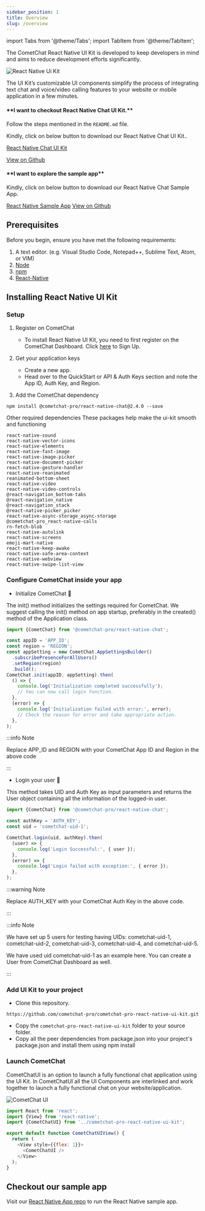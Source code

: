 ```yaml
---
sidebar_position: 1
title: Overview
slug: /overview
---
```


import Tabs from '@theme/Tabs';
import TabItem from '@theme/TabItem';

The CometChat React Native UI Kit is developed to keep developers in mind and aims to reduce development efforts significantly.

![React Native Ui Kit](./assets/1623200263.png)

The UI Kit’s customizable UI components simplify the process of integrating text chat and voice/video calling features to your website or mobile application in a few minutes.


<div style={{display: 'flex', boxShadow: '0 0 4px 0 rgb(0 0 0 / 18%)', borderRadius: '3px'}}>
  <div style={{padding: '24px'}}>
    <h4 style={{fontWeight: 'bold'}}>**I want to checkout React Native Chat UI Kit.**</h4>
    <p>Follow the steps mentioned in the <code>README.md</code> file.</p>
    <p>Kindly, click on below button to download our React Native Chat UI Kit..</p>
    <p><a style={{display: 'inline-block', backgroundColor: '#7c55c9', padding: '8px', textAlign: 'center', textTransform: 'uppercase', border: '1px solid #e3e5e7', borderRadius: '3px', color: 'white', width: '100%', marginBottom: '8px'}} href="https://github.com/cometchat-pro/ui-kit/react-native/archive/master.zip">React Native Chat UI Kit</a></p>
    <p><a style={{display: 'inline-block', backgroundColor: '#7c55c9', padding: '8px', textAlign: 'center', textTransform: 'uppercase', border: '1px solid #e3e5e7', borderRadius: '3px', color: 'white', width: '100%'}} href="https://github.com/cometchat-pro/ui-kit/react-native" target="_blank">View on Github</a></p>
  </div>
  <div style={{padding: '24px', borderLeft: '1px solid #e3e5e7', justifySelf: 'flex-end'}}>
    <h4 style={{fontWeight: 'bold'}}>**I want to explore the sample app**</h4>
    <p>Kindly, click on below button to download our React Native Chat Sample App.</p>
    <a style={{display: 'inline-block', backgroundColor: '#7c55c9', padding: '8px', textAlign: 'center', textTransform: 'uppercase', border: '1px solid #e3e5e7', borderRadius: '3px', color: 'white', width: '100%', marginBottom: '8px'}} href="https://github.com/cometchat-pro/react-native-chat-app/archive/master.zip">React Native Sample App</a>
    <a style={{display: 'inline-block', backgroundColor: '#7c55c9', padding: '8px', textAlign: 'center', textTransform: 'uppercase', border: '1px solid #e3e5e7', borderRadius: '3px', color: 'white', width: '100%'}} href="https://github.com/cometchat-pro/react-native-chat-app" target="_blank">View on Github</a>
  </div>
</div>



## Prerequisites

 Before you begin, ensure you have met the following requirements:

1. A text editor. (e.g. Visual Studio Code, Notepad++, Sublime Text, Atom, or VIM)
2. [Node](https://nodejs.org/en/)
3. [npm](https://www.npmjs.com/get-npm)
4. [React-Native](https://reactnative.dev/docs/environment-setup)

## Installing React Native UI Kit

### Setup

1. Register on CometChat
    - To install React Native UI Kit, you need to first register on the CometChat Dashboard. Click [here](https://app.cometchat.com/) to Sign Up.

2. Get your application keys
    - Create a new app.
    - Head over to the QuickStart or API & Auth Keys section and note the App ID, Auth Key, and Region.

3. Add the CometChat dependency

<Tabs>
<TabItem value="js" label="CLI">

```cli
npm install @cometchat-pro/react-native-chat@2.4.0 --save
```

</TabItem>
</Tabs>


Other required dependencies
These packages help make the ui-kit smooth and functioning

```none
react-native-sound
react-native-vector-icons 
react-native-elements 
react-native-fast-image
react-native-image-picker
react-native-document-picker
react-native-gesture-handler
react-native-reanimated
reanimated-bottom-sheet
react-native-video
react-native-video-controls
@react-navigation_bottom-tabs
@react-navigation_native
@react-navigation_stack
@react-native-picker_picker
react-native-async-storage_async-storage
@cometchat-pro_react-native-calls
rn-fetch-blob
react-native-autolink
react-native-screens
emoji-mart-native
react-native-keep-awake
react-native-safe-area-context
react-native-webview
react-native-swipe-list-view
```



### Configure CometChat inside your app

- Initialize CometChat 🌟 

The init() method initializes the settings required for CometChat. We suggest calling the init() method on app startup, preferably in the created() method of the Application class.

<Tabs>
<TabItem value="js" label="Javascript">

```Javascript
import {CometChat} from '@cometchat-pro/react-native-chat';

const appID = 'APP_ID';
const region = 'REGION';
const appSetting = new CometChat.AppSettingsBuilder()
  .subscribePresenceForAllUsers()
  .setRegion(region)
  .build();
CometChat.init(appID, appSetting).then(
  () => {
    console.log('Initialization completed successfully');
    // You can now call login function.
  },
  (error) => {
    console.log('Initialization failed with error:', error);
    // Check the reason for error and take appropriate action.
  },
);
```

</TabItem>
</Tabs>



:::info Note

Replace APP_ID and REGION with your CometChat App ID and Region in the above code

:::


- Login your user 👤 

This method takes UID and Auth Key as input parameters and returns the User object containing all the information of the logged-in user.

<Tabs>
<TabItem value="js" label="Javascript">

```Javascript
import {CometChat} from '@cometchat-pro/react-native-chat';

const authKey = 'AUTH_KEY';
const uid = 'cometchat-uid-1';

CometChat.login(uid, authKey).then(
  (user) => {
    console.log('Login Successful:', { user });
  },
  (error) => {
    console.log('Login failed with exception:', { error });
  },
);
```

</TabItem>
</Tabs>



:::warning Note

Replace AUTH_KEY with your CometChat Auth Key in the above code.

:::

:::info Note

We have set up 5 users for testing having UIDs: cometchat-uid-1, cometchat-uid-2, cometchat-uid-3, cometchat-uid-4, and cometchat-uid-5.

We have used uid cometchat-uid-1 as an example here. You can create a User from CometChat Dashboard as well.

:::

### Add UI Kit to your project

- Clone this repository.

<Tabs>
<TabItem value="js" label="CLI">

```CLI
https://github.com/cometchat-pro/cometchat-pro-react-native-ui-kit.git
```

</TabItem>
</Tabs>



- Copy the `cometchat-pro-react-native-ui-kit` folder to your source folder.
- Copy all the peer dependencies from package.json into your project's package.json and install them using npm install

### Launch CometChat

CometChatUI is an option to launch a fully functional chat application using the UI Kit. In CometChatUI all the UI Components are interlinked and work together to launch a fully functional chat on your website/application.

![CometChat UI](./assets/1623200266.png)

<Tabs>
<TabItem value="js" label="Javascript">

```Javascript
import React from 'react';
import {View} from 'react-native';
import {CometChatUI} from '../cometchat-pro-react-native-ui-kit';

export default function CometChatUIView() {
  return (
    <View style={{flex: 1}}>
      <CometChatUI />
    </View>
  );
}
```

</TabItem>
</Tabs>



## Checkout our sample app

Visit our [React Native App repo](https://github.com/cometchat-pro/react-native-chat-app) to run the React Native sample app.